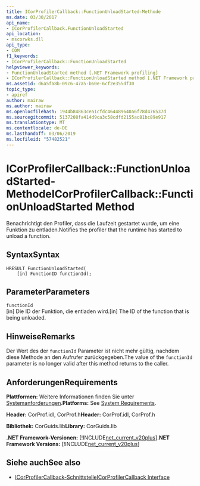 ```yaml
---
title: ICorProfilerCallback::FunctionUnloadStarted-Methode
ms.date: 03/30/2017
api_name:
- ICorProfilerCallback.FunctionUnloadStarted
api_location:
- mscorwks.dll
api_type:
- COM
f1_keywords:
- ICorProfilerCallback::FunctionUnloadStarted
helpviewer_keywords:
- FunctionUnloadStarted method [.NET Framework profiling]
- ICorProfilerCallback::FunctionUnloadStarted method [.NET Framework profiling]
ms.assetid: d6a5fa8b-09c6-47a5-b60e-6cf2e355df30
topic_type:
- apiref
author: mairaw
ms.author: mairaw
ms.openlocfilehash: 1944b84863cea1cfdc464489640a6f78d476537d
ms.sourcegitcommit: 5137208fa414d9ca3c58cdfd2155ac81bc89e917
ms.translationtype: MT
ms.contentlocale: de-DE
ms.lasthandoff: 03/06/2019
ms.locfileid: "57482521"
---
```

# <a name="icorprofilercallbackfunctionunloadstarted-method"></a><span data-ttu-id="96ba0-102">ICorProfilerCallback::FunctionUnloadStarted-Methode</span><span class="sxs-lookup"><span data-stu-id="96ba0-102">ICorProfilerCallback::FunctionUnloadStarted Method</span></span>
<span data-ttu-id="96ba0-103">Benachrichtigt den Profiler, dass die Laufzeit gestartet wurde, um eine Funktion zu entladen.</span><span class="sxs-lookup"><span data-stu-id="96ba0-103">Notifies the profiler that the runtime has started to unload a function.</span></span>  
  
## <a name="syntax"></a><span data-ttu-id="96ba0-104">Syntax</span><span class="sxs-lookup"><span data-stu-id="96ba0-104">Syntax</span></span>  
  
```  
HRESULT FunctionUnloadStarted(  
    [in] FunctionID functionId);   
```  
  
## <a name="parameters"></a><span data-ttu-id="96ba0-105">Parameter</span><span class="sxs-lookup"><span data-stu-id="96ba0-105">Parameters</span></span>  
 `functionId`  
 <span data-ttu-id="96ba0-106">[in] Die ID der Funktion, die entladen wird.</span><span class="sxs-lookup"><span data-stu-id="96ba0-106">[in] The ID of the function that is being unloaded.</span></span>  
  
## <a name="remarks"></a><span data-ttu-id="96ba0-107">Hinweise</span><span class="sxs-lookup"><span data-stu-id="96ba0-107">Remarks</span></span>  
 <span data-ttu-id="96ba0-108">Der Wert des der `functionId` Parameter ist nicht mehr gültig, nachdem diese Methode an den Aufrufer zurückgegeben.</span><span class="sxs-lookup"><span data-stu-id="96ba0-108">The value of the `functionId` parameter is no longer valid after this method returns to the caller.</span></span>  
  
## <a name="requirements"></a><span data-ttu-id="96ba0-109">Anforderungen</span><span class="sxs-lookup"><span data-stu-id="96ba0-109">Requirements</span></span>  
 <span data-ttu-id="96ba0-110">**Plattformen:** Weitere Informationen finden Sie unter [Systemanforderungen](../../../../docs/framework/get-started/system-requirements.md).</span><span class="sxs-lookup"><span data-stu-id="96ba0-110">**Platforms:** See [System Requirements](../../../../docs/framework/get-started/system-requirements.md).</span></span>  
  
 <span data-ttu-id="96ba0-111">**Header:** CorProf.idl, CorProf.h</span><span class="sxs-lookup"><span data-stu-id="96ba0-111">**Header:** CorProf.idl, CorProf.h</span></span>  
  
 <span data-ttu-id="96ba0-112">**Bibliothek:** CorGuids.lib</span><span class="sxs-lookup"><span data-stu-id="96ba0-112">**Library:** CorGuids.lib</span></span>  
  
 <span data-ttu-id="96ba0-113">**.NET Framework-Versionen:** [!INCLUDE[net_current_v20plus](../../../../includes/net-current-v20plus-md.md)]</span><span class="sxs-lookup"><span data-stu-id="96ba0-113">**.NET Framework Versions:** [!INCLUDE[net_current_v20plus](../../../../includes/net-current-v20plus-md.md)]</span></span>  
  
## <a name="see-also"></a><span data-ttu-id="96ba0-114">Siehe auch</span><span class="sxs-lookup"><span data-stu-id="96ba0-114">See also</span></span>
- [<span data-ttu-id="96ba0-115">ICorProfilerCallback-Schnittstelle</span><span class="sxs-lookup"><span data-stu-id="96ba0-115">ICorProfilerCallback Interface</span></span>](../../../../docs/framework/unmanaged-api/profiling/icorprofilercallback-interface.md)

